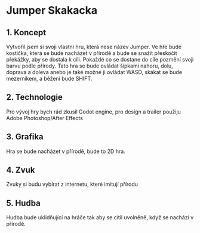 # Jumper Skakacka
## 1. Koncept
Vytvořil jsem si svoji vlastní hru, která nese název Jumper. Ve hře bude kostička, která se bude nacházet v přírodě a bude se snažit přeskočit překážky, aby se dostala k cíli. Pokaždé co se dostane do cíle pozmění svoji barvu podle přírody. Tato hra se bude ovládat šipkami nahoru, dolu, doprava a doleva anebo je také možné ji ovládat WASD, skákat se bude mezerníkem, a běžení bude SHIFT. 
## 2. Technologie 
Pro vývoj hry bych rád zkusil Godot engine, pro design a trailer použiju Adobe Photoshop/After Effects

## 3. Grafika 
Hra se bude nacházet v přírodě, bude to 2D hra. 
## 4. Zvuk 
Zvuky si budu vybírat z internetu, které imitují přírodu

## 5. Hudba 
Hudba bude uklidňující na hráče tak aby se cítil uvolněně, když se nachází v přírodě.
